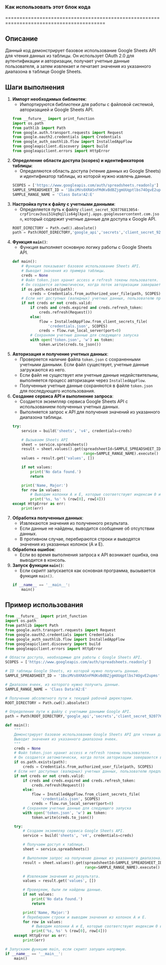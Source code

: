 ### **Как использовать этот блок кода**
=========================================================================================

Описание
-------------------------
Данный код демонстрирует базовое использование Google Sheets API для чтения данных из таблицы. Он использует OAuth 2.0 для аутентификации и авторизации, получает учетные данные пользователя, а затем извлекает и печатает значения из указанного диапазона в таблице Google Sheets.

Шаги выполнения
-------------------------
1. **Импорт необходимых библиотек**:
   - Импортируются библиотеки для работы с файловой системой, авторизацией и Google Sheets API.
   ```python
   from __future__ import print_function
   import os.path
   from pathlib import Path
   from google.auth.transport.requests import Request
   from google.oauth2.credentials import Credentials
   from google_auth_oauthlib.flow import InstalledAppFlow
   from googleapiclient.discovery import build
   from googleapiclient.errors import HttpError
   ```
2. **Определение области доступа (scopes) и идентификаторов таблицы**:
   - Определяются область доступа (чтение данных из Google Sheets) и идентификатор таблицы, из которой нужно извлечь данные.
   ```python
   SCOPES = ['https://www.googleapis.com/auth/spreadsheets.readonly']
   SAMPLE_SPREADSHEET_ID = '1BxiMVs0XRA5nFMdKvBdBZjgmUUqptlbs74OgvE2upms'
   SAMPLE_RANGE_NAME = 'Class Data!A2:E'
   ```
3. **Настройка пути к файлу с учетными данными**:
   - Определяется путь к файлу `client_secret_920776813054-crpf1rcav3uui51kq9q1lis64glkpatj.apps.googleusercontent.com.json`, который содержит учетные данные для доступа к Google API.
   ```python
   ROOT_DIRECTORY = Path.cwd().absolute()
   path = Path(ROOT_DIRECTORY,'google_api','secrets','client_secret_920776813054-crpf1rcav3uui51kq9q1lis64glkpatj.apps.googleusercontent.com.json')
   ```
4. **Функция `main()`**:
   - Функция выполняет основную логику работы с Google Sheets API.
   ```python
   def main():
       # Функция показывает базовое использование Sheets API.
       # Выводит значения из примера таблицы.
       creds = None
       # Файл token.json хранит access и refresh токены пользователя.
       # Он создается автоматически, когда поток авторизации завершается в первый раз.
       if os.path.exists(path):
           creds = Credentials.from_authorized_user_file(path, SCOPES)
       # Если нет доступных (валидных) учетных данных, пользователю предлагается войти в систему.
       if not creds or not creds.valid:
           if creds and creds.expired and creds.refresh_token:
               creds.refresh(Request())
           else:
               flow = InstalledAppFlow.from_client_secrets_file(
                   'credentials.json', SCOPES)
               creds = flow.run_local_server(port=0)
           # Сохраняем учетные данные для следующего запуска
           with open('token.json', 'w') as token:
               token.write(creds.to_json())
   ```
5. **Авторизация и получение учетных данных**:
   - Проверяется наличие файла `token.json` с сохраненными учетными данными. Если файл существует, учетные данные загружаются из него.
   - Если файл не существует или учетные данные недействительны, выполняется процесс авторизации через `InstalledAppFlow`.
   - Полученные учетные данные сохраняются в файле `token.json` для последующего использования.
6. **Создание сервиса API и выполнение запроса**:
   - Создается экземпляр сервиса Google Sheets API с использованием полученных учетных данных.
   - Выполняется запрос к API для получения значений из указанного диапазона таблицы.
   ```python
   try:
       service = build('sheets', 'v4', credentials=creds)

       # Вызываем Sheets API
       sheet = service.spreadsheets()
       result = sheet.values().get(spreadsheetId=SAMPLE_SPREADSHEET_ID,
                                   range=SAMPLE_RANGE_NAME).execute()
       values = result.get('values', [])

       if not values:
           print('No data found.')
           return

       print('Name, Major:')
       for row in values:
           # Выводим колонки A и E, которые соответствуют индексам 0 и 4.
           print('%s, %s' % (row[0], row[4]))
   except HttpError as err:
       print(err)
   ```
7. **Обработка полученных данных**:
   - Извлекаются значения из полученного результата.
   - Если данные не найдены, выводится сообщение об отсутствии данных.
   - В противном случае, перебираются строки и выводятся значения из указанных колонок (A и E).
8. **Обработка ошибок**:
   - Если во время выполнения запроса к API возникает ошибка, она выводится в консоль.
9. **Запуск функции `main()`**:
   - Если скрипт запускается как основная программа, вызывается функция `main()`.
   ```python
   if __name__ == '__main__':
       main()
   ```

Пример использования
-------------------------

```python
from __future__ import print_function
import os.path
from pathlib import Path
from google.auth.transport.requests import Request
from google.oauth2.credentials import Credentials
from google_auth_oauthlib.flow import InstalledAppFlow
from googleapiclient.discovery import build
from googleapiclient.errors import HttpError

# Области доступа, необходимые для работы с Google Sheets API.
SCOPES = ['https://www.googleapis.com/auth/spreadsheets.readonly']

# ID таблицы Google Sheets, из которой нужно получить данные.
SAMPLE_SPREADSHEET_ID = '1BxiMVs0XRA5nFMdKvBdBZjgmUUqptlbs74OgvE2upms'

# Диапазон ячеек, из которого нужно получить данные.
SAMPLE_RANGE_NAME = 'Class Data!A2:E'

# Получение абсолютного пути к текущей рабочей директории.
ROOT_DIRECTORY = Path.cwd().absolute()

# Определение пути к файлу с учетными данными Google API.
path = Path(ROOT_DIRECTORY,'google_api','secrets','client_secret_920776813054-crpf1rcav3uui51kq9q1lis64glkpatj.apps.googleusercontent.com.json')

def main():
    """
    Демонстрирует базовое использование Google Sheets API для чтения данных из таблицы.
    Выводит значения из указанного диапазона ячеек.
    """
    creds = None
    # Файл token.json хранит access и refresh токены пользователя.
    # Он создается автоматически, когда поток авторизации завершается в первый раз.
    if os.path.exists(path):
        creds = Credentials.from_authorized_user_file(path, SCOPES)
    # Если нет доступных (валидных) учетных данных, пользователю предлагается войти в систему.
    if not creds or not creds.valid:
        if creds and creds.expired and creds.refresh_token:
            creds.refresh(Request())
        else:
            flow = InstalledAppFlow.from_client_secrets_file(
                'credentials.json', SCOPES)
            creds = flow.run_local_server(port=0)
        # Сохраняем учетные данные для следующего запуска
        with open('token.json', 'w') as token:
            token.write(creds.to_json())

    try:
        # Создаем экземпляр сервиса Google Sheets API.
        service = build('sheets', 'v4', credentials=creds)

        # Получаем доступ к таблице.
        sheet = service.spreadsheets()

        # Выполняем запрос на получение данных из указанного диапазона.
        result = sheet.values().get(spreadsheetId=SAMPLE_SPREADSHEET_ID,
                                    range=SAMPLE_RANGE_NAME).execute()

        # Извлекаем значения из результата.
        values = result.get('values', [])

        # Проверяем, были ли найдены данные.
        if not values:
            print('No data found.')
            return

        print('Name, Major:')
        # Перебираем строки и выводим значения из колонок A и E.
        for row in values:
            # Выводим колонки A и E, которые соответствуют индексам 0 и 4.
            print('%s, %s' % (row[0], row[4]))
    except HttpError as err:
        print(err)

# Запускаем функцию main, если скрипт запущен напрямую.
if __name__ == '__main__':
    main()